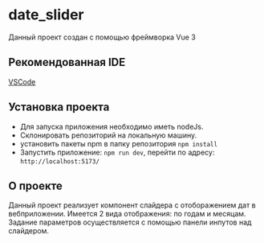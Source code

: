 # date_slider

Данный проект создан с помощью фреймворка Vue 3

## Рекомендованная IDE

[VSCode](https://code.visualstudio.com/)

## Установка проекта

+ Для запуска приложения необходимо иметь nodeJs.
+ Склонировать репозиторий на локальную машину.
+ установить пакеты npm в папку репозитория `npm install`
+ Запустить приложение: `npm run dev`, перейти по адресу: `http://localhost:5173/`

## О проекте

Данный проект реализует компонент слайдера с отоборажением дат в вебприложении. Имеется 2 вида отображения: по годам и месяцам. Задание параметров осуществляется с помощью панели инпутов над слайдером.



